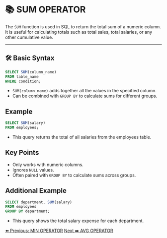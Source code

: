 <!-- markdownlint-disable MD033 -->
<!-- markdownlint-disable MD004 -->

# 📚 SUM OPERATOR

The `SUM` function is used in SQL to return the total sum of a numeric column.  
It is useful for calculating totals such as total sales, total salaries, or any other cumulative value.

---

## 🛠️ Basic Syntax

```sql
SELECT SUM(column_name)
FROM table_name
WHERE condition;
```

- `SUM(column_name)` adds together all the values in the specified column.
- Can be combined with `GROUP BY` to calculate sums for different groups.

## Example

```sql
SELECT SUM(salary)
FROM employees;
```

- This query returns the total of all salaries from the employees table.

## Key Points

- Only works with numeric columns.
- Ignores `NULL` values.
- Often paired with `GROUP BY` to calculate sums across groups.

## Additional Example

```sql
SELECT department, SUM(salary)
FROM employees
GROUP BY department;
```

- This query shows the total salary expense for each department.

[⬅️ Previous: MIN OPERATOR](minoperator.md)   [Next ➡️ AVG OPERATOR](avgoperator.md)
